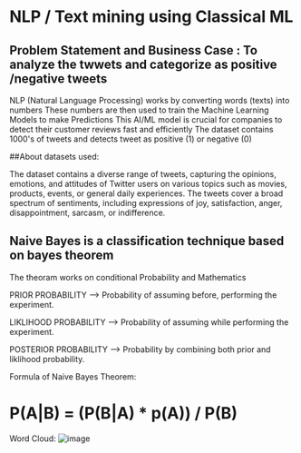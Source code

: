 # NLP / Text mining using Classical ML
## Problem Statement and Business Case : To analyze the twwets and categorize as positive /negative tweets
NLP (Natural Language Processing) works by converting words (texts) into numbers 
These numbers are then used to train the Machine Learning Models to make Predictions
This AI/ML model is crucial for companies to detect their customer reviews fast and efficiently
The dataset contains 1000's of tweets and detects tweet as positive (1) or negative (0)

##About datasets used:

The dataset contains a diverse range of tweets, capturing the opinions, emotions, and attitudes of Twitter users on various topics such as movies, products, events, or general daily experiences. The tweets cover a broad spectrum of sentiments, including expressions of joy, satisfaction, anger, disappointment, sarcasm, or indifference.

## Naive Bayes is a classification technique based on bayes theorem
The theoram works on conditional Probability and Mathematics

PRIOR PROBABILITY --> Probability of assuming before, performing the experiment.

LIKLIHOOD PROBABILITY --> Probability of assuming while performing the experiment.

POSTERIOR PROBABILITY --> Probability by combining both prior and liklihood probability.

Formula of Naive Bayes Theorem:
#    P(A|B) = (P(B|A) * p(A)) / P(B)

Word Cloud: 
![image](https://github.com/user-attachments/assets/9e48ba30-a3af-4ce0-b3be-2e63cc633c95)
